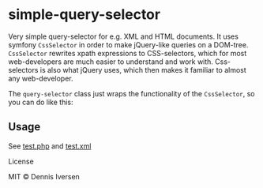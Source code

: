 # simple-query-selector

Very simple query-selector for e.g. XML and HTML documents.
It uses symfony `CssSelector` in order to make jQuery-like
queries on a DOM-tree. `CssSelector` rewrites xpath expressions
to CSS-selectors, which for most web-developers are much easier
to understand and work with. Css-selectors is also what jQuery
uses, which then makes it familiar to almost any web-developer. 

The `query-selector` class just wraps the functionality of 
the `CssSelector`, so you can do like this: 

## Usage

See [test.php](test.php) and [test.xml](test.xml)

License

MIT © Dennis Iversen
